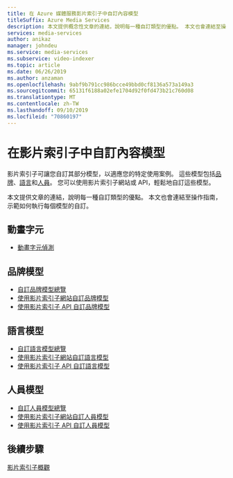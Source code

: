 ```yaml
---
title: 在 Azure 媒體服務影片索引子中自訂內容模型
titleSuffix: Azure Media Services
description: 本文提供概念性文章的連結，說明每一種自訂類型的優點。 本文也會連結至操作指南，示範如何執行每個模型的自訂。
services: media-services
author: anikaz
manager: johndeu
ms.service: media-services
ms.subservice: video-indexer
ms.topic: article
ms.date: 06/26/2019
ms.author: anzaman
ms.openlocfilehash: 9abf9b791cc986bcce49bbd0cf8136a573a149a3
ms.sourcegitcommit: 65131f6188a02efe1704d92f0fd473b21c760d08
ms.translationtype: MT
ms.contentlocale: zh-TW
ms.lasthandoff: 09/10/2019
ms.locfileid: "70860197"
---
```

# <a name="customizing-content-models-in-video-indexer"></a>在影片索引子中自訂內容模型

影片索引子可讓您自訂其部分模型，以適應您的特定使用案例。 這些模型包括[品牌](customize-brands-model-overview.md)、[語言](customize-language-model-overview.md)和[人員](customize-person-model-overview.md)。 您可以使用影片索引子網站或 API，輕鬆地自訂這些模型。

本文提供文章的連結，說明每一種自訂類型的優點。 本文也會連結至操作指南，示範如何執行每個模型的自訂。

## <a name="animated-characters"></a>動畫字元

* [動畫字元偵測](animated-characters-recognition.md)

## <a name="brands-model"></a>品牌模型

* [自訂品牌模型總覽](customize-brands-model-overview.md)
* [使用影片索引子網站自訂品牌模型](customize-brands-model-with-website.md)
* [使用影片索引子 API 自訂品牌模型](customize-brands-model-with-api.md)
 
## <a name="language-model"></a>語言模型

* [自訂語言模型總覽](customize-language-model-overview.md)
* [使用影片索引子網站自訂語言模型](customize-language-model-with-website.md)
* [使用影片索引子 API 自訂語言模型](customize-language-model-with-api.md)
 
## <a name="person-model"></a>人員模型

* [自訂人員模型總覽](customize-person-model-overview.md)
* [使用影片索引子網站自訂人員模型](customize-person-model-with-website.md)
* [使用影片索引子 API 自訂人員模型](customize-person-model-with-api.md)

## <a name="next-steps"></a>後續步驟

[影片索引子概觀](video-indexer-overview.md)
